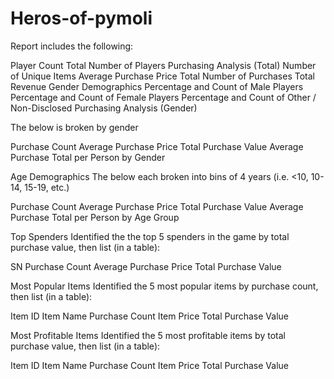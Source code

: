 # Heros-of-pymoli
Report includes the following:


Player Count
Total Number of Players
Purchasing Analysis (Total)
Number of Unique Items
Average Purchase Price
Total Number of Purchases
Total Revenue
Gender Demographics
Percentage and Count of Male Players
Percentage and Count of Female Players
Percentage and Count of Other / Non-Disclosed
Purchasing Analysis (Gender)


The below is broken by gender

Purchase Count
Average Purchase Price
Total Purchase Value
Average Purchase Total per Person by Gender





Age Demographics
The below each broken into bins of 4 years (i.e. <10, 10-14, 15-19, etc.)

Purchase Count
Average Purchase Price
Total Purchase Value
Average Purchase Total per Person by Age Group





Top Spenders
Identified the the top 5 spenders in the game by total purchase value, then list (in a table):

SN
Purchase Count
Average Purchase Price
Total Purchase Value





Most Popular Items
Identified the 5 most popular items by purchase count, then list (in a table):

Item ID
Item Name
Purchase Count
Item Price
Total Purchase Value





Most Profitable Items
Identified the 5 most profitable items by total purchase value, then list (in a table):

Item ID
Item Name
Purchase Count
Item Price
Total Purchase Value
